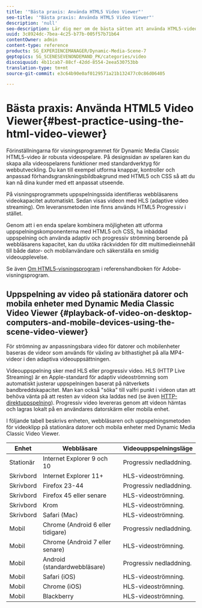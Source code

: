 ```yaml
---
title: '"Bästa praxis: Använda HTML5 Video Viewer"'
seo-title: '"Bästa praxis: Använda HTML5 Video Viewer"'
description: 'null'
seo-description: Lär dig mer om de bästa sätten att använda HTML5-videovisningsprogrammet.
uuid: 3c8924dc-7bea-4c25-b77b-005f57b71b64
contentOwner: admin
content-type: reference
products: SG_EXPERIENCEMANAGER/Dynamic-Media-Scene-7
geptopics: SG_SCENESEVENONDEMAND_PK/categories/video
discoiquuid: 4b11cab7-88cf-42dd-8554-2eea530753bb
translation-type: tm+mt
source-git-commit: e3c64b90e0af0129571a21b132477c0c86d06405

---
```



# Bästa praxis: Använda HTML5 Video Viewer{#best-practice-using-the-html-video-viewer}

Förinställningarna för visningsprogrammet för Dynamic Media Classic HTML5-video är robusta videospelare. På designsidan av spelaren kan du skapa alla videospelarens funktioner med standardverktyg för webbutveckling. Du kan till exempel utforma knappar, kontroller och anpassad förhandsgranskningsbildbakgrund med HTML5 och CSS så att du kan nå dina kunder med ett anpassat utseende.

På visningsprogrammets uppspelningssida identifieras webbläsarens videokapacitet automatiskt. Sedan visas videon med HLS (adaptive video streaming). Om leveransmetoden inte finns används HTML5 Progressiv i stället.

Genom att i en enda spelare kombinera möjligheten att utforma uppspelningskomponenterna med HTML5 och CSS, ha inbäddad uppspelning och använda adaptiv och progressiv strömning beroende på webbläsarens kapacitet, kan du utöka räckvidden för ditt multimedieinnehåll till både dator- och mobilanvändare och säkerställa en smidig videoupplevelse.

Se även [Om HTML5-visningsprogram](https://marketing.adobe.com/resources/help/en_US/s7/viewers_ref/c_html5_viewers_about.html) i referenshandboken för Adobe-visningsprogram.

## Uppspelning av video på stationära datorer och mobila enheter med Dynamic Media Classic Video Viewer {#playback-of-video-on-desktop-computers-and-mobile-devices-using-the-scene-video-viewer}

För strömning av anpassningsbara video för datorer och mobilenheter baseras de videor som används för växling av bithastighet på alla MP4-videor i den adaptiva videouppsättningen.

Videouppspelning sker med HLS eller progressiv video. HLS (HTTP Live Streaming) är en Apple-standard för adaptiv videoströmning som automatiskt justerar uppspelningen baserat på nätverkets bandbreddskapacitet. Man kan också &quot;söka&quot; till valfri punkt i videon utan att behöva vänta på att resten av videon ska laddas ned (se även [HTTP-direktuppspelning](#UnresolvedLink-https://developer.apple.com/streaming/)). Progressiv video levereras genom att videon hämtas och lagras lokalt på en användares datorskärm eller mobila enhet.

I följande tabell beskrivs enheten, webbläsaren och uppspelningsmetoden för videoklipp på stationära datorer och mobila enheter med Dynamic Media Classic Video Viewer.

| Enhet | Webbläsare | Videouppspelningsläge |
|--- |--- |--- |
| Stationär | Internet Explorer 9 och 10 | Progressiv nedladdning. |
| Skrivbord | Internet Explorer 11+ | HLS-videoströmning. |
| Skrivbord | Firefox 23-44 | Progressiv nedladdning. |
| Skrivbord | Firefox 45 eller senare | HLS-videoströmning. |
| Skrivbord | Krom | HLS-videoströmning. |
| Skrivbord | Safari (Mac) | HLS-videoströmning. |
| Mobil | Chrome (Android 6 eller tidigare) | Progressiv nedladdning. |
| Mobil | Chrome (Android 7 eller senare) | HLS-videoströmning. |
| Mobil | Android (standardwebbläsare) | Progressiv nedladdning. |
| Mobil | Safari (iOS) | HLS-videoströmning. |
| Mobil | Chrome (iOS) | HLS-videoströmning. |
| Mobil | Blackberry | HLS-videoströmning. |
